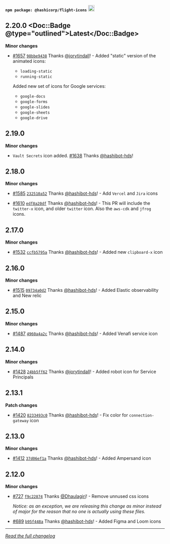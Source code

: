 <p class="doc-whats-new-changelog-npm-info">
  <strong><code>npm package: @hashicorp/flight-icons</code></strong>
  <a href="https://badge.fury.io/js/%40hashicorp%2Fflight-icons">
    <img src="https://badge.fury.io/js/%40hashicorp%2Fflight-icons.svg" alt="npm version" height="20">
  </a>
</p>

## 2.20.0 <Doc::Badge @type="outlined">Latest</Doc::Badge>

**Minor changes**

- [#1657](https://github.com/hashicorp/design-system/pull/1657) [`98bbe9438`](https://github.com/hashicorp/design-system/commit/98bbe9438e034695a552e4033c80ef28970ef22a) Thanks [@jorytindall](https://github.com/jorytindall)! - Added "static" version of the animated icons:

  - `loading-static`
  - `running-static`

  Added new set of icons for Google services:

  - `google-docs`
  - `google-forms`
  - `google-slides`
  - `google-sheets`
  - `google-drive`

## 2.19.0

**Minor changes**

- `Vault Secrets` icon added. [#1638](https://github.com/hashicorp/design-system/pull/1638) Thanks [@hashibot-hds](https://github.com/hashibot-hds)!

## 2.18.0

**Minor changes**

- [#1585](https://github.com/hashicorp/design-system/pull/1585) [`232510a52`](https://github.com/hashicorp/design-system/commit/232510a529621114dd605b741f0fe5f571b2cb56) Thanks [@hashibot-hds](https://github.com/hashibot-hds)! - Add `Vercel` and `Jira` icons

- [#1610](https://github.com/hashicorp/design-system/pull/1610) [`edf8a20df`](https://github.com/hashicorp/design-system/commit/edf8a20dff1cc59c2cb8c0f211f91aa81a0b37f0) Thanks [@hashibot-hds](https://github.com/hashibot-hds)! - This PR will include the `twitter-x` icon, and older `twitter` icon. Also the `aws-cdk` and `jfrog` icons.

## 2.17.0

**Minor changes**

- [#1532](https://github.com/hashicorp/design-system/pull/1532) [`ccfb5795a`](https://github.com/hashicorp/design-system/commit/ccfb5795af4ee2e55939de1be3037003e85cc77e) Thanks [@hashibot-hds](https://github.com/hashibot-hds)! - Added new `clipboard-x` icon

## 2.16.0

**Minor changes**

- [#1515](https://github.com/hashicorp/design-system/pull/1515) [`09734a0d2`](https://github.com/hashicorp/design-system/commit/09734a0d2a45be0b25b8e841649d87ad9c600053) Thanks [@hashibot-hds](https://github.com/hashibot-hds)! - Added Elastic observability and New relic

## 2.15.0

**Minor changes**

- [#1487](https://github.com/hashicorp/design-system/pull/1487) [`4960a4a2c`](https://github.com/hashicorp/design-system/commit/4960a4a2cf368b47c22ac12186f9f2b48d406519) Thanks [@hashibot-hds](https://github.com/hashibot-hds)! - Added Venafi service icon

## 2.14.0

**Minor changes**

- [#1428](https://github.com/hashicorp/design-system/pull/1428) [`24bb5ff62`](https://github.com/hashicorp/design-system/commit/24bb5ff628c2166314854c1295d9998bbd5e2aba) Thanks [@jorytindall](https://github.com/jorytindall)! - Added robot icon for Service Principals

## 2.13.1

**Patch changes**

- [#1420](https://github.com/hashicorp/design-system/pull/1420) [`8233493c0`](https://github.com/hashicorp/design-system/commit/8233493c05c422f06f1e61bb17e9c5c2e5385090) Thanks [@hashibot-hds](https://github.com/hashibot-hds)! - Fix color for `connection-gateway` icon

## 2.13.0

**Minor changes**

- [#1412](https://github.com/hashicorp/design-system/pull/1412) [`37d06ef1a`](https://github.com/hashicorp/design-system/commit/37d06ef1ae9f1f5c4a30796e3c42e62ccbe860c9) Thanks [@hashibot-hds](https://github.com/hashibot-hds)! - Added Ampersand icon

## 2.12.0

**Minor changes**

- [#727](https://github.com/hashicorp/design-system/pull/727) [`f9c22874`](https://github.com/hashicorp/design-system/commit/f9c22874ab24db25ee347c95e5c26dc0055a642e) Thanks [@Dhaulagiri](https://github.com/Dhaulagiri)! - Remove unnused css icons

  _Notice: as an exception, we are releasing this change as minor instead of major for the reason that no one is actually using these files._

* [#689](https://github.com/hashicorp/design-system/pull/689) [`b95f448a`](https://github.com/hashicorp/design-system/commit/b95f448a31cc138436caf0aae332139c5129d9dc) Thanks [@hashibot-hds](https://github.com/hashibot-hds)! - Added Figma and Loom icons


---

_[Read the full changelog](https://github.com/hashicorp/design-system/blob/main/packages/flight-icons/CHANGELOG.md)_
